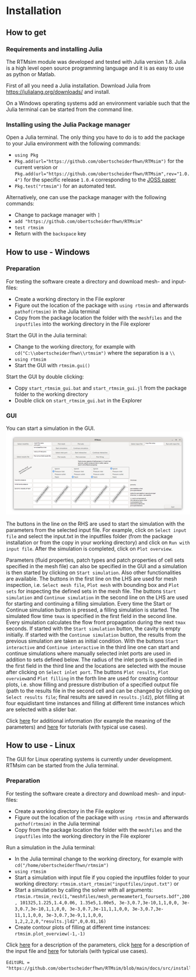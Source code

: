 # Installation

## How to get

### Requirements and installing Julia
The RTMsim module was developed and tested with Julia version 1.8. Julia is a high level open source programming language and it is as easy to use as python or Matlab. 

First of all you need a Julia installation.  Download Julia from https://julialang.org/downloads/ and install.

On a Windows operating systems add an environment variable such that the Julia terminal can be started from the command line.


### Installing using the Julia Package manager
Open a Julia terminal. The only thing you have to do is to add the package to your Julia environment with the following commands:
- `using Pkg`
- `Pkg.add(url="https://github.com/obertscheiderfhwn/RTMsim")` for the current version  or `Pkg.add(url="https://github.com/obertscheiderfhwn/RTMsim",rev="1.0.4")` for the specific release `1.0.4` corresponding to the [JOSS paper](https://joss.theoj.org/papers/ac97b5f0bc886be23981c56fe9673ca2)
- `Pkg.test("rtmsim")` for an automated test.

Alternatively, one can use the package manager with the following commands:
- Change to package manager with `]` 
- `add "https://github.com/obertscheiderfhwn/RTMsim"`
- `test rtmsim`
- Return with the `backspace` key


## How to use - Windows

### Preparation
For testing the software create a directory and download mesh- and input-files:
- Create a working directory in the File explorer
- Figure out the location of the package with `using rtmsim` and afterwards `pathof(rtmsim)` in the Julia terminal
- Copy from the package location the folder with the `meshfiles` and the `inputfiles` into the working directory in the File explorer

Start the GUI in the Julia terminal:
- Change to the working directory, for example with `cd("C:\\obertscheiderfhwn\\rtmsim")` where the separation is a `\\`
- `using rtmsim`
- Start the GUI with `rtmsim.gui()`

Start the GUI by double clicking: 
- Copy `start_rtmsim_gui.bat` and `start_rtmsim_gui.jl` from the package folder to the working directory
- Double click on `start_rtmsim_gui.bat` in the Explorer

### GUI
You can start a simulation in the GUI. 
<br><img src="figures/rtmsim_help.png"><br>

The buttons in the line on the RHS are used to start the simulation with the parameters from the selected input file. For example, click on `Select input file` and select the input.txt in the inputfiles folder (from the package installation or from the copy in your working directory) and click on `Run with input file`. After the simulation is completed, click on `Plot overview`.

Parameters (fluid properties, patch types and patch properties of cell sets specified in the mesh file) can also be specified in the GUI and a simulation is then started by clicking on `Start simulation`. Also other functionalities are available. The buttons in the first line on the LHS are used for mesh inspection, i.e. `Select mesh file`, `Plot mesh` with bounding box and `Plot sets` for inspecting the defined sets in the mesh file. The buttons `Start simulation` and `Continue simulation` in the second line on the LHS are used for starting and continuing a filling simulation. Every time the Start or Continue simulation button is pressed, a filling simulation is started. The simulated flow time `tmax` is specified in the first field in the second line. Every simulation calculates the flow front propagation during the next `tmax` seconds. If started with the `Start simulation` button, the cavity is empty initially. If started with the `Continue simulation` button, the results from the previous simulation are taken as initial condition. With the buttons `Start interactive` and `Continue interactive` in the third line one can start and continue simulations where manually selected inlet ports are used in addition to sets defined below. The radius of the inlet ports is specified in the first field in the third line and the locations are selected with the mouse after clicking on `Select inlet port`. The buttons `Plot results`, `Plot overview`and `Plot filling` in the forth line are used for creating contour plots, i.e. show filling and pressure distribution of a specified output file (path to the results file in the second cell and can be changed by clicking on `Select results file`; final results are saved in `results.jld2`), plot filling at four equidistant time instances and filling at different time instances which are selected with a slider bar. 

Click [here](https://obertscheiderfhwn.github.io/RTMsim/build/parameters) for additional information (for example the meaning of the parameters) and [here](https://obertscheiderfhwn.github.io/RTMsim/build/tutorials/) for tutorials (with typical use cases). 



## How to use - Linux

The GUI for Linux operating systems is currently under development. RTMsim can be started from the Julia terminal.

### Preparation
For testing the software create a directory and download mesh- and input-files:
- Create a working directory in the File explorer
- Figure out the location of the package with `using rtmsim` and afterwards `pathof(rtmsim)` in the Julia terminal
- Copy from the package location the folder with the `meshfiles` and the `inputfiles` into the working directory in the File explorer

Run a simulation in the Julia terminal:
- In the Julia terminal change to the working directory, for example with `cd("/home/obertscheiderfhwn/rtmsim")`
- `using rtmsim`
- Start a simulation with input file if you copied the inputfiles folder to your working directory: `rtmsim.start_rtmsim("inputfiles/input.txt")` or
- Start a simulation by calling the solver with all arguments: `rtmsim.rtmsim_rev1(1,"meshfiles/mesh_permeameter1_foursets.bdf",200, 101325,1.225,1.4,0.06, 1.35e5,1.00e5, 3e-3,0.7,3e-10,1,1,0,0, 3e-3,0.7,3e-10,1,1,0,0, 3e-3,0.7,3e-11,1,1,0,0, 3e-3,0.7,3e-11,1,1,0,0, 3e-3,0.7,3e-9,1,1,0,0, 1,2,2,2,0,"results.jld2",0,0.01,16)`
- Create contour plots of filling at different time instances: `rtmsim.plot_overview(-1,-1)`

Click [here](https://obertscheiderfhwn.github.io/RTMsim/build/functions/#rtmsim.rtmsim_rev1-NTuple{53,%20Any}) for a description of the parameters, click [here](https://obertscheiderfhwn.github.io/RTMsim/build/parameters/#Input-file) for a description of the input file and [here](https://obertscheiderfhwn.github.io/RTMsim/build/tutorials/) for tutorials (with typical use cases). 



```@meta
EditURL = "https://github.com/obertscheiderfhwn/RTMsim/blob/main/docs/src/installation.md"
```